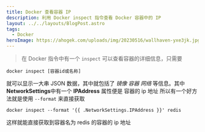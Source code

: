 ```yaml
---
title: Docker 查看容器 IP
description: 利用 Docker inspect 指令查看 Docker 容器中的 IP
layout: ../../layouts/BlogPost.astro
tags:
  - Docker
heroImage: https://ahogek.com/uploads/img/20230516/wallhaven-yxe3jk.jpg
---
```


> 在 Docker 指令中有一个 `inspect` 可以查看容器的详细信息，只需要

`docker inspect [容器id或名称]`

就可以显示一大串 JSON 数据，其中就包括了 _镜像_ _容器_ _网络_ 等信息。其中 **NetworkSettings**中有一个 **IPAddress** 属性便是 容器的 ip 地址
所以有一个好方法就是使用 `--format` 来直接获取

`docker inspect --format '{{ .NetworkSettings.IPAddress }}' redis`

这样就能直接获取到容器名为 redis 的容器的 ip 地址
